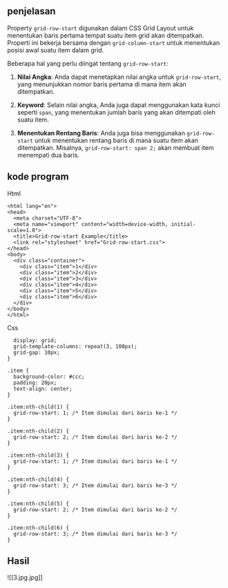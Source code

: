 ## penjelasan
Property `grid-row-start` digunakan dalam CSS Grid Layout untuk menentukan baris pertama tempat suatu item grid akan ditempatkan. Properti ini bekerja bersama dengan `grid-column-start` untuk menentukan posisi awal suatu item dalam grid.

Beberapa hal yang perlu diingat tentang `grid-row-start`:

1. **Nilai Angka**: Anda dapat menetapkan nilai angka untuk `grid-row-start`, yang menunjukkan nomor baris pertama di mana item akan ditempatkan.
    
2. **Keyword**: Selain nilai angka, Anda juga dapat menggunakan kata kunci seperti `span`, yang menentukan jumlah baris yang akan ditempati oleh suatu item.
    
3. **Menentukan Rentang Baris**: Anda juga bisa menggunakan `grid-row-start` untuk menentukan rentang baris di mana suatu item akan ditempatkan. Misalnya, `grid-row-start: span 2;` akan membuat item menempati dua baris.

## kode program
Html
```<!DOCTYPE html>
<html lang="en">
<head>
  <meta charset="UTF-8">
  <meta name="viewport" content="width=device-width, initial-scale=1.0">
  <title>Grid-row-start Example</title>
  <link rel="stylesheet" href="Grid-row-start.css">
</head>
<body>
  <div class="container">
    <div class="item">1</div>
    <div class="item">2</div>
    <div class="item">3</div>
    <div class="item">4</div>
    <div class="item">5</div>
    <div class="item">6</div>
  </div>
</body>
</html>
```
Css
```.container {
  display: grid;
  grid-template-columns: repeat(3, 100px);
  grid-gap: 10px;
}

.item {
  background-color: #ccc;
  padding: 20px;
  text-align: center;
}

.item:nth-child(1) {
  grid-row-start: 1; /* Item dimulai dari baris ke-1 */
}

.item:nth-child(2) {
  grid-row-start: 2; /* Item dimulai dari baris ke-2 */
}

.item:nth-child(3) {
  grid-row-start: 1; /* Item dimulai dari baris ke-1 */
}

.item:nth-child(4) {
  grid-row-start: 3; /* Item dimulai dari baris ke-3 */
}

.item:nth-child(5) {
  grid-row-start: 2; /* Item dimulai dari baris ke-2 */
}

.item:nth-child(6) {
  grid-row-start: 3; /* Item dimulai dari baris ke-3 */
}
```
## Hasil

![[3.jpg.jpg]]
